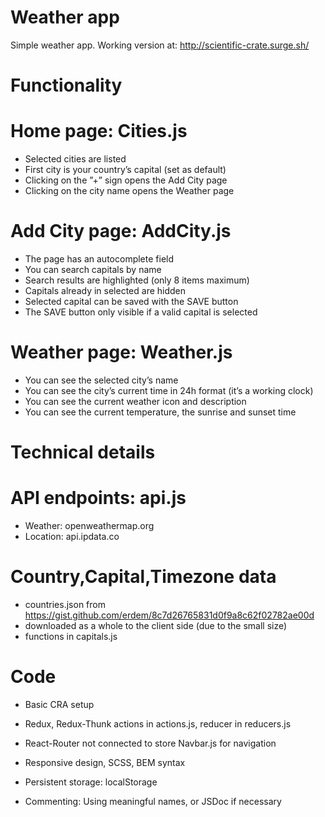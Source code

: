 # Weather app

Simple weather app. Working version at: http://scientific-crate.surge.sh/

# Functionality
# Home page: Cities.js

- Selected cities are listed
- First city is your country’s capital (set as default)
- Clicking on the ”+” sign opens the Add City page
- Clicking on the city name opens the Weather page

# Add City page: AddCity.js

- The page has an autocomplete field
- You can search capitals by name
- Search results are highlighted (only 8 items maximum)
- Capitals already in selected are hidden
- Selected capital can be saved with the SAVE button
- The SAVE button only visible if a valid capital is selected

# Weather page: Weather.js

- You can see the selected city’s name
- You can see the city’s current time in 24h format (it’s a working clock)
- You can see the current weather icon and description
- You can see the current temperature, the sunrise and sunset time

# Technical details
# API endpoints: api.js

- Weather: openweathermap.org
- Location: api.ipdata.co

# Country,Capital,Timezone  data

- countries.json from https://gist.github.com/erdem/8c7d26765831d0f9a8c62f02782ae00d
- downloaded as a whole to the client side (due to the small size)
- functions in capitals.js

# Code

- Basic CRA setup

- Redux, Redux-Thunk
actions in actions.js, 
reducer in reducers.js

- React-Router
not connected to store
Navbar.js for navigation

- Responsive design, SCSS, BEM syntax

- Persistent storage: localStorage

- Commenting: Using meaningful names, or JSDoc if necessary